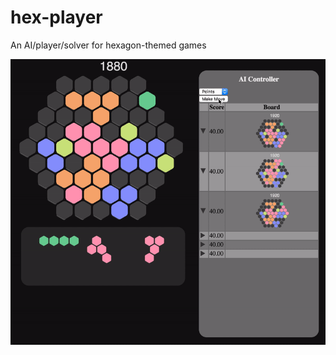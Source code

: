 # hex-player
An AI/player/solver for hexagon-themed games

![Preview](/previews/points-heuristic.gif?raw=true "Preview")
